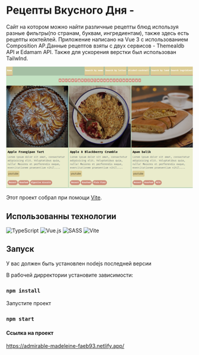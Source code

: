 # Рецепты Вкусного Дня -

Сайт на котором можно найти различные рецепты блюд используя разные фильтры(по странам, буквам, ингредиентам), также здесь есть рецепты коктейлей. Приложение написано на Vue 3 с использованием Composition AP.Данные рецептов взяты с двух сервисов - Themealdb API и Edamam API. Также для ускорения верстки был использован TailwInd.

<img src="./public/food.png">


Этот проект собрал при помощи [Vite]([https://github.com/facebook/create-react-app](https://vitejs.dev/)).


## Использованны технологии

![TypeScript](https://img.shields.io/badge/typescript-%23007ACC.svg?style=for-the-badge&logo=typescript&logoColor=white)
![Vue.js](https://img.shields.io/badge/vuejs-%2335495e.svg?style=for-the-badge&logo=vuedotjs&logoColor=%234FC08D)
![SASS](https://img.shields.io/badge/SASS-hotpink.svg?style=for-the-badge&logo=SASS&logoColor=white)
![Vite](https://img.shields.io/badge/vite-%23646CFF.svg?style=for-the-badge&logo=vite&logoColor=white)


## Запуск

У вас должен быть установлен nodejs последней версии

В рабочей дирректории установите зависимости:

### `npm install`

Запустите проект

### `npm start`


#### Ссылка на проект
https://admirable-madeleine-faeb93.netlify.app/
